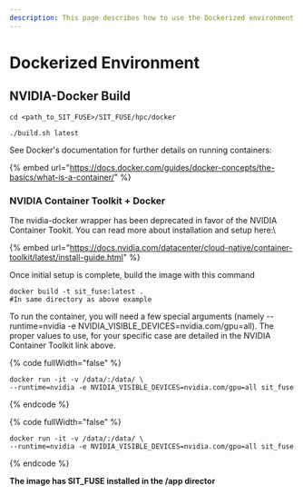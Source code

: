 ```yaml
---
description: This page describes how to use the Dockerized environment
---
```


# Dockerized Environment

## NVIDIA-Docker Build

```
cd <path_to_SIT_FUSE>/SIT_FUSE/hpc/docker
```

```
./build.sh latest
```

See Docker's documentation for further details on running containers:

{% embed url="https://docs.docker.com/guides/docker-concepts/the-basics/what-is-a-container/" %}

### NVIDIA Container Toolkit + Docker

The nvidia-docker wrapper has been deprecated in favor of the NVIDIA Container Tookit. You can read more about installation and setup here:\


{% embed url="https://docs.nvidia.com/datacenter/cloud-native/container-toolkit/latest/install-guide.html" %}

Once initial setup is complete, build the image with this command

```
docker build -t sit_fuse:latest .
#In same directory as above example
```

To run the container, you will need a few special arguments (namely  --runtime=nvidia -e NVIDIA\_VISIBLE\_DEVICES=nvidia.com/gpu=all). The proper values to use, for your specific case are detailed in the NVIDIA Container Toolkit link above.

{% code fullWidth="false" %}
```
docker run -it -v /data/:/data/ \
--runtime=nvidia -e NVIDIA_VISIBLE_DEVICES=nvidia.com/gpu=all sit_fuse
```
{% endcode %}

{% code fullWidth="false" %}
```
docker run -it -v /data/:/data/ \
--runtime=nvidia -e NVIDIA_VISIBLE_DEVICES=nvidia.com/gpu=all sit_fuse
```
{% endcode %}

**The image has SIT\_FUSE installed in the /app director**

